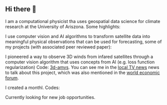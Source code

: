 ## Hi there 👋

I am a computational physicist tha uses geospatial data science for climate research at the University of Ariszona. Some highlights:

I use computer vision and AI algorithms to transform satellite data into meaningful physical observations that can be used for forecasting, some of my projects (with associated peer reviewed paper):

I pioneered a way to observe 3D winds from infared satellites through a computer vision algorithm that uses concepts from AI (e.g. loss function regularization) Code: [3d-amvs](https://github.com/aouyed/3d-amvs/). You can see me in the [local TV news](https://www.kold.com/2023/04/14/scientists-university-arizona-develop-new-way-measure-wind-improving-future-weather-forecasting/) news to talk about this project, which was also mentioned in the [world economic forum](https://www.weforum.org/stories/2023/04/this-algorithm-could-help-better-predict-extreme-weather-events/). 

I created a monthl.  Codes:

Currently looking for new job opportunities. 


<!--
**aouyed/aouyed** is a ✨ _special_ ✨ repository because its `README.md` (this file) appears on your GitHub profile.

Here are some ideas to get you started:

- 🔭 I’m currently working on ...
- 🌱 I’m currently learning ...
- 👯 I’m looking to collaborate on ...
- 🤔 I’m looking for help with ...
- 💬 Ask me about ...
- 📫 How to reach me: ...
- 😄 Pronouns: ...
- ⚡ Fun fact: ...
-->
